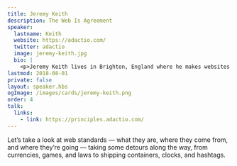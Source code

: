 ```yaml
---
title: Jeremy Keith
description: The Web Is Agreement
speaker:
  lastname: Keith
  website: https://adactio.com/
  twitter: adactio
  image: jeremy-keith.jpg
  bio: |
    <p>Jeremy Keith lives in Brighton, England where he makes websites with the splendid design agency <a href="https://clearleft.com/">Clearleft</a>. You may know him from such books as <a href="https://domscripting.com/">DOM Scripting</a>, <a href="https://bulletproofajax.com/">Bulletproof Ajax</a>, <a href="https://html5forwebdesigners.com/">HTML5 For Web Designers</a>, <a href="https://resilientwebdesign.com/">Resilient Web Design</a>, and, most recently, <a href="https://abookapart.com/products/going-offline">Going Offline</a>.</p>
lastmod: 2018-08-01
private: false
layout: speaker.hbs
ogImage: /images/cards/jeremy-keith.png
order: 4
talk:
  links:
    - link: https://principles.adactio.com/
---
```


Let’s take a look at web standards — what they are, where they come from, and where they’re going — taking some detours along the way, from currencies, games, and laws to shipping containers, clocks, and hashtags.
